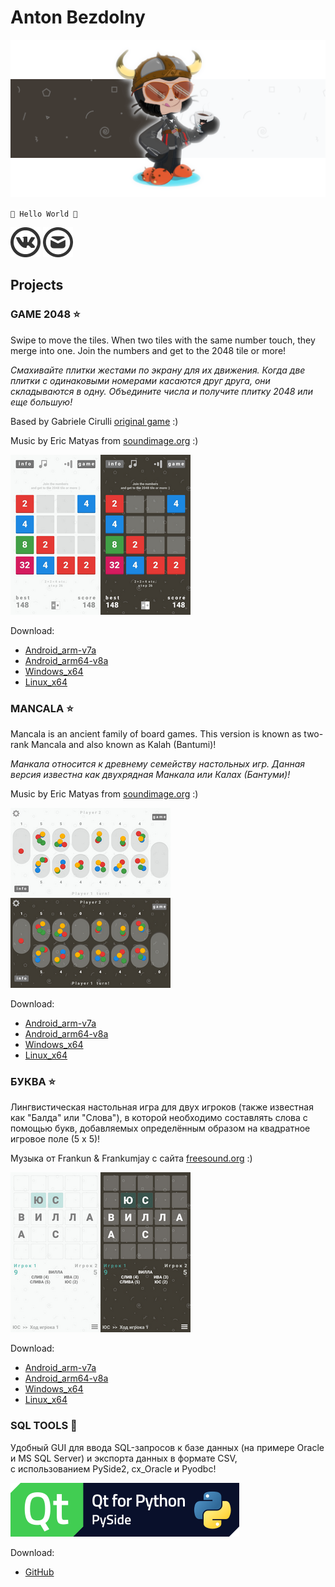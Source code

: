 # Anton Bezdolny

![banner](github_banner.png)

`🤘 Hello World 🤘`

[![VK](vk_logo.png)](https://vk.com/avbezdolny)
[![E-mail](email_logo.png)](mailto:codeisrock@gmail.com)

## Projects

### GAME 2048 ⭐

Swipe to move the tiles. When two tiles with the same number touch, they merge into one. Join the numbers and get to the 2048 tile or more!

*Смахивайте плитки жестами по экрану для их движения. Когда две плитки с одинаковыми номерами касаются друг друга, они складываются в одну. Объедините числа и получите плитку 2048 или еще большую!*

Based by Gabriele Cirulli [original game](https://play2048.co) :)

Music by Eric Matyas from [soundimage.org](https://soundimage.org) :)

![Game2048](scr_2048.png)

Download:
* [Android_arm-v7a](https://github.com/codeisrock/codeisrock.github.io/releases/download/Game2048-v1.3/Game2048_arm7.apk)
* [Android_arm64-v8a](https://github.com/codeisrock/codeisrock.github.io/releases/download/Game2048-v1.3/Game2048_arm64-v8a.apk)
* [Windows_x64](https://github.com/codeisrock/codeisrock.github.io/releases/download/Game2048-v1.3/Game2048_win_x64.7z)
* [Linux_x64](https://github.com/codeisrock/codeisrock.github.io/releases/download/Game2048-v1.3/Game_2048-x86_64.AppImage)

### MANCALA ⭐

Mancala is an ancient family of board games. This version is known as two-rank Mancala and also known as Kalah (Bantumi)!

*Манкала относится к древнему семейству настольных игр. Данная версия известна как двухрядная Манкала или Калах (Бантуми)!*

Music by Eric Matyas from [soundimage.org](https://soundimage.org) :)

![Mancala](scr_mancala.png)

Download:
* [Android_arm-v7a](https://github.com/codeisrock/codeisrock.github.io/releases/download/Mancala-v1.3/Mancala_arm7.apk)
* [Android_arm64-v8a](https://github.com/codeisrock/codeisrock.github.io/releases/download/Mancala-v1.3/Mancala_arm64-v8a.apk)
* [Windows_x64](https://github.com/codeisrock/codeisrock.github.io/releases/download/Mancala-v1.3/Mancala_win_x64.7z)
* [Linux_x64](https://github.com/codeisrock/codeisrock.github.io/releases/download/Mancala-v1.3/Mancala-x86_64.AppImage)

### БУКВА ⭐

Лингвистическая настольная игра для двух игроков (также известная как "Балда" или "Слова"), в которой необходимо составлять слова с помощью букв, добавляемых определённым образом на квадратное игровое поле (5 x 5)!

Музыка от Frankun & Frankumjay с сайта [freesound.org](https://freesound.org) :)

![БУКВА](scr_bukva.png)

Download:
* [Android_arm-v7a](https://github.com/codeisrock/codeisrock.github.io/releases/download/Bukva-v1.3/Bukva_arm7.apk)
* [Android_arm64-v8a](https://github.com/codeisrock/codeisrock.github.io/releases/download/Bukva-v1.3/Bukva_arm64-v8a.apk)
* [Windows_x64](https://github.com/codeisrock/codeisrock.github.io/releases/download/Bukva-v1.3/Bukva_win_x64.7z)
* [Linux_x64](https://github.com/codeisrock/codeisrock.github.io/releases/download/Bukva-v1.3/Bukva-x86_64.AppImage)

### SQL TOOLS 🚀

Удобный GUI для ввода SQL-запросов к базе данных (на примере Oracle и MS SQL Server) и экспорта данных в формате CSV,  
с использованием PySide2, cx_Oracle и Pyodbc!

![SQL TOOLS](pyside-logo.png)

Download:
* [GitHub](https://github.com/codeisrock/sql_tools)
